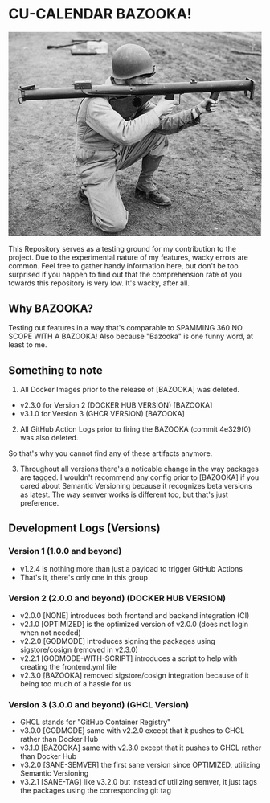 # CU-CALENDAR BAZOOKA!

![BAZOOKA!](bazooka.jpg)

This Repository serves as a testing ground for my contribution to the project.
Due to the experimental nature of my features, wacky errors are common.
Feel free to gather handy information here, but don't be too surprised if you happen to find out that
the comprehension rate of you towards this repository is very low. It's wacky, after all.

## Why BAZOOKA?

Testing out features in a way that's comparable to SPAMMING 360 NO SCOPE WITH A BAZOOKA!
Also because "Bazooka" is one funny word, at least to me.

## Something to note

1) All Docker Images prior to the release of [BAZOOKA] was deleted.

- v2.3.0 for Version 2 (DOCKER HUB VERSION) [BAZOOKA]
- v3.1.0 for Version 3 (GHCR VERSION) [BAZOOKA]

2) All GitHub Action Logs prior to firing the BAZOOKA (commit 4e329f0) was also deleted.

So that's why you cannot find any of these artifacts anymore.

3) Throughout all versions there's a noticable change in the way packages are tagged.
I wouldn't recommend any config prior to [BAZOOKA] if you cared about Semantic Versioning
because it recognizes beta versions as latest. The way semver works is different too, but that's just preference.

## Development Logs (Versions)

### Version 1 (1.0.0 and beyond)

- v1.2.4 is nothing more than just a payload to trigger GitHub Actions
- That's it, there's only one in this group

### Version 2 (2.0.0 and beyond) (DOCKER HUB VERSION)

- v2.0.0 [NONE] introduces both frontend and backend integration (CI)
- v2.1.0 [OPTIMIZED] is the optimized version of v2.0.0 (does not login when not needed)
- v2.2.0 [GODMODE] introduces signing the packages using sigstore/cosign (removed in v2.3.0)
- v2.2.1 [GODMODE-WITH-SCRIPT] introduces a script to help with creating the frontend.yml file
- v2.3.0 [BAZOOKA] removed sigstore/cosign integration because of it being too much of a hassle for us

### Version 3 (3.0.0 and beyond) (GHCL Version)

- GHCL stands for "GitHub Container Registry"
- v3.0.0 [GODMODE] same with v2.2.0 except that it pushes to GHCL rather than Docker Hub
- v3.1.0 [BAZOOKA] same with v2.3.0 except that it pushes to GHCL rather than Docker Hub
- v3.2.0 [SANE-SEMVER] the first sane version since OPTIMIZED, utilizing Semantic Versioning
- v3.2.1 [SANE-TAG] like v3.2.0 but instead of utilizing semver, it just tags the packages using the corresponding git tag

